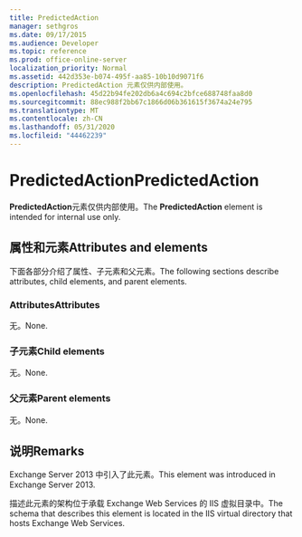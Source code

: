 ```yaml
---
title: PredictedAction
manager: sethgros
ms.date: 09/17/2015
ms.audience: Developer
ms.topic: reference
ms.prod: office-online-server
localization_priority: Normal
ms.assetid: 442d353e-b074-495f-aa85-10b10d9071f6
description: PredictedAction 元素仅供内部使用。
ms.openlocfilehash: 45d22b94fe202db6a4c694c2bfce688748faa8d0
ms.sourcegitcommit: 88ec988f2bb67c1866d06b361615f3674a24e795
ms.translationtype: MT
ms.contentlocale: zh-CN
ms.lasthandoff: 05/31/2020
ms.locfileid: "44462239"
---
```

# <a name="predictedaction"></a><span data-ttu-id="89cf6-103">PredictedAction</span><span class="sxs-lookup"><span data-stu-id="89cf6-103">PredictedAction</span></span>

<span data-ttu-id="89cf6-104">**PredictedAction**元素仅供内部使用。</span><span class="sxs-lookup"><span data-stu-id="89cf6-104">The **PredictedAction** element is intended for internal use only.</span></span> 

## <a name="attributes-and-elements"></a><span data-ttu-id="89cf6-105">属性和元素</span><span class="sxs-lookup"><span data-stu-id="89cf6-105">Attributes and elements</span></span>

<span data-ttu-id="89cf6-106">下面各部分介绍了属性、子元素和父元素。</span><span class="sxs-lookup"><span data-stu-id="89cf6-106">The following sections describe attributes, child elements, and parent elements.</span></span>
  
### <a name="attributes"></a><span data-ttu-id="89cf6-107">Attributes</span><span class="sxs-lookup"><span data-stu-id="89cf6-107">Attributes</span></span>

<span data-ttu-id="89cf6-108">无。</span><span class="sxs-lookup"><span data-stu-id="89cf6-108">None.</span></span>
  
### <a name="child-elements"></a><span data-ttu-id="89cf6-109">子元素</span><span class="sxs-lookup"><span data-stu-id="89cf6-109">Child elements</span></span>

<span data-ttu-id="89cf6-110">无。</span><span class="sxs-lookup"><span data-stu-id="89cf6-110">None.</span></span>
  
### <a name="parent-elements"></a><span data-ttu-id="89cf6-111">父元素</span><span class="sxs-lookup"><span data-stu-id="89cf6-111">Parent elements</span></span>

<span data-ttu-id="89cf6-112">无。</span><span class="sxs-lookup"><span data-stu-id="89cf6-112">None.</span></span>
  
## <a name="remarks"></a><span data-ttu-id="89cf6-113">说明</span><span class="sxs-lookup"><span data-stu-id="89cf6-113">Remarks</span></span>

<span data-ttu-id="89cf6-114">Exchange Server 2013 中引入了此元素。</span><span class="sxs-lookup"><span data-stu-id="89cf6-114">This element was introduced in Exchange Server 2013.</span></span>
  
<span data-ttu-id="89cf6-115">描述此元素的架构位于承载 Exchange Web Services 的 IIS 虚拟目录中。</span><span class="sxs-lookup"><span data-stu-id="89cf6-115">The schema that describes this element is located in the IIS virtual directory that hosts Exchange Web Services.</span></span>
  

